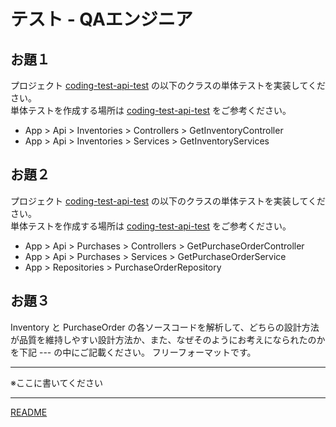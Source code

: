 # テスト - QAエンジニア

## お題１

プロジェクト [coding-test-api-test](Design-coding-test-api-test.md) の以下のクラスの単体テストを実装してください。  
単体テストを作成する場所は [coding-test-api-test](Design-coding-test-api-test.md) をご参考ください。

* App > Api > Inventories > Controllers > GetInventoryController
* App > Api > Inventories > Services > GetInventoryServices

## お題２

プロジェクト [coding-test-api-test](Design-coding-test-api-test.md) の以下のクラスの単体テストを実装してください。  
単体テストを作成する場所は [coding-test-api-test](Design-coding-test-api-test.md) をご参考ください。

* App > Api > Purchases > Controllers > GetPurchaseOrderController
* App > Api > Purchases > Services > GetPurchaseOrderService
* App > Repositories > PurchaseOrderRepository

## お題３

Inventory と PurchaseOrder の各ソースコードを解析して、どちらの設計方法が品質を維持しやすい設計方法か、また、なぜそのようにお考えになられたのかを下記 --- の中にご記載ください。
フリーフォーマットです。

---

※ここに書いてください

---

[README](README.md)
